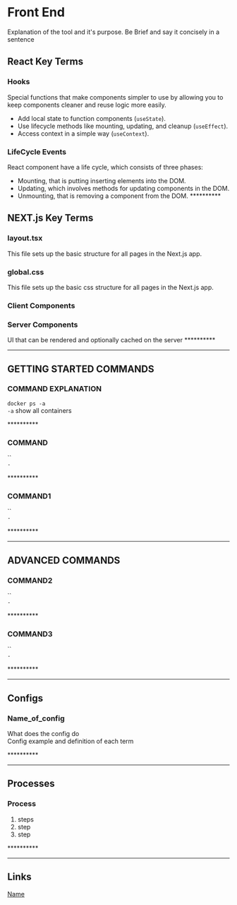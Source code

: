 # Front End

Explanation of the tool and it's purpose. Be Brief and say it concisely in a sentence

## React Key Terms


### Hooks
Special functions that make components simpler to use by allowing you to keep components cleaner and reuse logic more easily.
- Add local state to function components (`useState`).
- Use lifecycle methods like mounting, updating, and cleanup (`useEffect`).
- Access context in a simple way (`useContext`).

### LifeCycle Events
React component have a life cycle, which consists of three phases:

- Mounting, that is putting inserting elements into the DOM.
- Updating, which involves methods for updating components in the DOM.
- Unmounting, that is removing a component from the DOM.
\*\*\*\*\*\*\*\*\*\*

## NEXT.js Key Terms

### layout.tsx
This file sets up the basic structure for all pages in the Next.js app.

### global.css
This file sets up the basic css structure for all pages in the Next.js app.

### Client Components

### Server Components
UI that can be rendered and optionally cached on the server 
\*\*\*\*\*\*\*\*\*\*

---

## GETTING STARTED COMMANDS

### COMMAND EXPLANATION

`docker ps -a`  
`-a` show all containers

\*\*\*\*\*\*\*\*\*\*

### COMMAND

``  
`-`

\*\*\*\*\*\*\*\*\*\*

### COMMAND1

``  
`-`

\*\*\*\*\*\*\*\*\*\*

---

## ADVANCED COMMANDS

### COMMAND2

``  
`-`

\*\*\*\*\*\*\*\*\*\*

### COMMAND3

``  
`-`

\*\*\*\*\*\*\*\*\*\*

---

## Configs

### Name_of_config

What does the config do  
Config example and definition of each term

\*\*\*\*\*\*\*\*\*\*

---

## Processes

### Process

1. steps
2. step
3. step

\*\*\*\*\*\*\*\*\*\*

---

## Links

[Name](link)  
